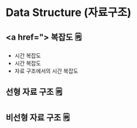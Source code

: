 # Data Structure (자료구조)


##  <a href="> 복잡도 🗒️</a>
<ul>
  <li>시간 복잡도</li>
  <li>시간 복잡도</li>
  <li>자료 구조에서의 시간 복잡도</li>
</ul>

## 선형 자료 구조 🗒️ 

## 비선형 자료 구조 🗒️ 
